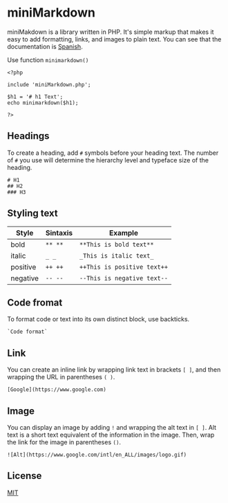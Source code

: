 # miniMarkdown

miniMakdown is a library written in PHP. It's simple markup that makes it easy to add formatting, links, and images to plain text. You can see that the documentation is [Spanish](https://github.com/stndc/miniMarkdown/blob/main/ES.md).

Use function `minimarkdown()`

```
<?php

include 'miniMarkdown.php';

$h1 = '# h1 Text';
echo minimarkdown($h1);

?>
```

## Headings

To create a heading, add `#` symbols before your heading text. The number of `#` you use will determine the hierarchy level and typeface size of the heading.

```
# H1
## H2
### H3
```
## Styling text

| Style    | Sintaxis  | Example                       |
|----------|-----------|-------------------------------|
| bold     | `** **`   | `**This is bold text**`       |
| italic   | `_ _`     | `_This is italic text_`       |
| positive | `++ ++`   | `++This is positive text++`   |
| negative | `-- --`   | `--This is negative text--`   |

## Code fromat

To format code or text into its own distinct block, use backticks.

```
`Code format`
```


## Link

You can create an inline link by wrapping link text in brackets `[ ]`, and then wrapping the URL in parentheses `( )`.

```
[Google](https://www.google.com)
```

## Image

You can display an image by adding `!` and wrapping the alt text in `[ ]`. Alt text is a short text equivalent of the information in the image. Then, wrap the link for the image in parentheses `()`.

```
![Alt](https://www.google.com/intl/en_ALL/images/logo.gif)
```

## License

[MIT](https://github.com/stndc/miniMarkdown/blob/main/LICENSE.md)
